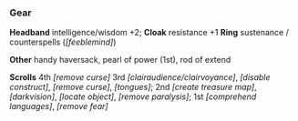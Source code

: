 ### **Gear**

**Headband** intelligence/wisdom +2;
**Cloak** resistance +1
**Ring** sustenance / counterspells (*[feeblemind]*)

**Other**
handy haversack,
pearl of power (1st),
rod of extend

**Scrolls**
4th
*[remove curse]*
3rd
*[clairaudience/clairvoyance]*,
*[disable construct]*,
*[remove curse]*,
*[tongues]*;
2nd
*[create treasure map]*,
*[darkvision]*,
*[locate object]*,
*[remove paralysis]*;
1st
*[comprehend languages]*,
*[remove fear]*